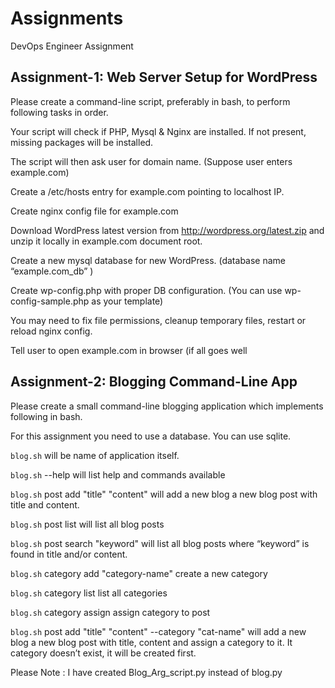 # Assignments
DevOps Engineer Assignment

## Assignment-1: Web Server Setup for WordPress
Please create a command-line script, preferably in bash, to perform following tasks in order.

Your script will check if PHP, Mysql & Nginx are installed. If not present, missing packages will be installed.

The script will then ask user for domain name. (Suppose user enters example.com)

Create a /etc/hosts entry for example.com pointing to localhost IP.

Create nginx config file for example.com

Download WordPress latest version from http://wordpress.org/latest.zip and unzip it locally in example.com document root.

Create a new mysql database for new WordPress. (database name “example.com_db” )

Create wp-config.php with proper DB configuration. (You can use wp-config-sample.php as your template)

You may need to fix file permissions, cleanup temporary files, restart or reload nginx config.

Tell user to open example.com in browser (if all goes well


## Assignment-2: Blogging Command-Line App

Please create a small command-line blogging application which implements following in bash.

For this assignment you need to use a database. You can use sqlite.

```blog.sh``` will be name of application itself.

```blog.sh``` --help will list help and commands available

```blog.sh``` post add "title" "content" will add a new blog a new blog post with title and content.

```blog.sh``` post list will list all blog posts

```blog.sh``` post search "keyword" will list all blog posts where “keyword” is found in title and/or content.

```blog.sh``` category add "category-name" create a new category

```blog.sh``` category list list all categories

```blog.sh``` category assign <post-id> <cat-id> assign category to post

```blog.sh``` post add "title" "content" --category "cat-name" will add a new blog a new blog post with title, content and assign a category to it. It category doesn’t exist, it will be created first.

Please Note : I have created Blog_Arg_script.py instead of blog.py 

